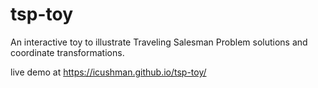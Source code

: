 # tsp-toy
An interactive toy to illustrate Traveling Salesman Problem solutions and coordinate transformations.

live demo at https://icushman.github.io/tsp-toy/
